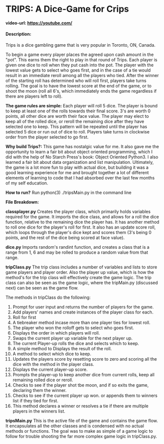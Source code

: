 # TRIPS: A Dice-Game for Crips
#### video-url: <https://youtube.com/>
#### Description:
Trips is a dice gambling game that is very popular in Toronto, ON, Canada.

To begin a game every player places the agreed upon cash amount in the "pot". This earns
them the right to play in that round of Trips. Each player is given one dice to roll
when they put cash into the pot. The player with the lowest value gets to select who goes
first, and in the case of a tie would result in an immediate reroll among all the players
who tied. After the winner of the starting roll has determined who will roll first, players
take turns rolling. The goal is to have the lowest score at the end of the game, or to shoot
the moon (roll all 6's, which immediately ends the game regardless if there are players left
to roll).

**The game rules are simple:** Each player will roll 5 dice. The player is bound to keep
at least one of the rolls towards their final score. 3's are worth 0 points, all other
dice are worth their face value. The player may elect to keep all of the rolled dice, or reroll
the remaining dice after they have selected one to keep. This pattern will be repeated until
the player has selected 5 dice or run out of dice to roll. Players take turns in clockwise
order from the player selected to go first.

**Why build Trips?:** This game has nostalgic value for me. It also gave me the opportunity
to learn a fair bit about object oriented programming, which I did with the help of No Starch
Press's book: Object Oriented Python3. I also learned a fair bit about data organization
and list manipulation. Ultimately, the game is a lot more fun to play with actual dice, but
building it was a good learning experience for me and brought together a lot of different elements
of learning to code that I had absorbed over the last few months of my self education.

**How to run?**
Run python(3) ./tripsMain.py in the command line

**__File Breakdown:__**

**classplayer.py**
Creates the player class, which primarily holds variables required for the game. It imports
the dice class, and allows for a roll the dice function, relative to the remaining dice the player
has. It has another method to roll one dice for the player's roll for first. It also has an
update score roll, which loops through the player's dice kept and scores them (3's being 0 points,
and the rest of the dice being scored at face value).

**dice.py**
Imports random's randint function, and creates a class that is a range from 1, 6 and may be rolled
to produce a random value from that range.

**tripClass.py**
The trip class includes a number of variables and lists to store game players and player order. Also the player
up value, which is how the method's for the trip class will effectively create the game logic. The trip class
can also be seen as the game logic, where the tripMain.py (discussed next) can be seen as the game flow.

The methods in tripClass do the following:
1) Prompt for user input and returns the number of players for the game.
2) Add players' names and create instances of the player class for each.
3) Roll for first
4) A tiebreaker method incase more than one player ties for lowest roll.
5) The player who won the rolloff gets to select who goes first.
6) Displays the order in which players will roll.
7) Swaps the current player up variable for the next player up.
8) The current Player-up rolls the dice and selects which to keep.
9) A simple method to Displays the result of the roll.
10) A method to select which dice to keep.
11) Updates the players score by resetting score to zero and scoring all the dice with the
    method in the player class.
12) Displays the current player-up score.
13) Prompts the player-up to keep another dice from current rolls, keep all remaining
    rolled dice or reroll.
14) Checks to see if the player shot tbe moon, and if so exits the game, declaring them
    the winner.
15) Checks to see if the current player up won.
    or appends them to winners list if they tied for first.
16) This method declares a winner or resolves a tie if there are multiple players
    in the winners list.

**tripsMain.py**
This is the active file of the game and contains the game flow. It
encapsulates all the other classes and is condensed with no actual methods
or functions. The goal was to make as simple of a game logic to follow for trouble
shooting the far more complex game logic in tripClass.py.
